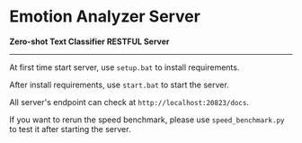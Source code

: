# Emotion Analyzer Server

**Zero-shot Text Classifier RESTFUL Server**

---

At first time start server, use `setup.bat` to install requirements.

After install requirements, use `start.bat` to start the server.

All server's endpoint can check at `http://localhost:20823/docs`.

If you want to rerun the speed benchmark, please use `speed_benchmark.py` to test it after starting the server.

